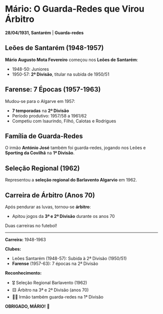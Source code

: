 # Mário: O Guarda-Redes que Virou Árbitro

**28/04/1931, Santarém** | **Guarda-redes**

## Leões de Santarém (1948-1957)

**Mário Augusto Mota Fevereiro** começou nos **Leões de Santarém**:
- 1948-50: Juniores
- 1950-57: **2ª Divisão**, titular na subida de 1950/51

## Farense: 7 Épocas (1957-1963)

Mudou-se para o Algarve em 1957:
- **7 temporadas** na **2ª Divisão**
- Período produtivo: 1957/58 a 1961/62
- Competiu com Isaurindo, Filhó, Calotas e Rodrigues

## Família de Guarda-Redes

O irmão **António José** também foi guarda-redes, jogando nos Leões e **Sporting da Covilhã** na **1ª Divisão**.

## Seleção Regional (1962)

Representou a **seleção regional do Barlavento Algarvio** em 1962.

## Carreira de Árbitro (Anos 70)

Após pendurar as luvas, tornou-se **árbitro**:
- Apitou jogos da **3ª e 2ª Divisão** durante os anos 70

Duas carreiras no futebol!

---

**Carreira:** 1948-1963

**Clubes:**
- Leões Santarém (1948-57): Subida à 2ª Divisão (1950/51)
- **Farense** (1957-63): 7 épocas na 2ª Divisão

**Reconhecimento:**
- 🎖️ Seleção Regional Barlavento (1962)
- 🟨 Árbitro na 3ª e 2ª Divisão (anos 70)
- 👨‍👦 Irmão também guarda-redes na 1ª Divisão

**OBRIGADO, MÁRIO!** 🦁
